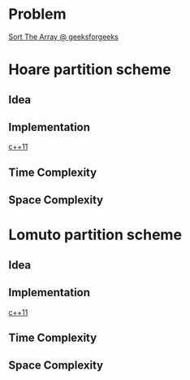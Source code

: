 # Problem

[Sort The Array @ geeksforgeeks](https://practice.geeksforgeeks.org/problems/sort-the-array/0)

# Hoare partition scheme

## Idea

## Implementation

[c++11](a.cpp)

## Time Complexity

## Space Complexity

# Lomuto partition scheme

## Idea

## Implementation

[c++11](a.cpp)

## Time Complexity

## Space Complexity

